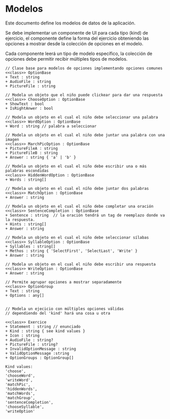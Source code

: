 # Modelos
Este documento define los modelos de datos de la aplicación.

Se debe implementar un componente de UI para cada tipo (kind) de ejercicio,
el componente define la forma del ejercicio obteniendo las opciones a mostrar
desde la colección de opciones en el modelo.

Cada componente leerá un tipo de modelo específico, la colección de opciones 
debe permitir recibir múltiples tipos de modelos.


```
// Clase base para modelos de opciones implementando opciones comunes
<<class>> OptionBase
+ Text : string
+ AudioFile : string
+ PictureFile : string

// Modela un objeto que el niño puede clickear para dar una respuesta
<<class>> ChooseOption : OptionBase
+ ShowText : bool
+ IsRightAnwer : bool

// Modela un objeto en el cual el niño debe seleccionar una palabra
<<class>> WordOption : OptionBase
+ Word : string // palabra a seleccionar

// Modela un objeto en el cual el niño debe juntar una palabra con una imagen
<<class>> MarchPicOption : OptionBase
+ PictureFileA : string
+ PictureFileB : string
+ Answer : string { 'a' | 'b' }

// Modela un objeto en el cual el niño debe escribir una o más palabras escondidas
<<class>> HiddenWordOption : OptionBase
+ Words : string[]

// Modela un objeto en el cual el níño debe juntar dos palabras
<<class>> MatchOption : OptionBase
+ Answer : string

// Modela un objeto en el cual el niño debe completar una oración
<<class>> SentenceCompletion : OptionBase
+ Sentence : string  // la oración tendrá un tag de reemplazo donde va la respuesta.
+ Hints : string[]
+ Answer : string

// Modela un objeto en el cual el niño debe seleccionar sílabas
<<class>> SyllableOption : OptionBase
+ Syllables : string[]
+ Methos : string { 'SelectFirst', 'SelectLast', 'Write' }
+ Answer : string

// Modela un objeto en el cual el niño debe escribir una respuesta
<<class>> WriteOption : OptionBase
+ Answer : string

// Permite agrupar opciones a mostrar separadamente
<<class>> OptionGroup
+ Text : string
+ Options : any[]


// Modela un ejecicio con múltiples opciones válidas
// dependiendo del 'kind' hará una cosa u otra

<<class>> Exercice
+ Statement : string // enunciado
+ Kind : string { see kind values }
+ Icon : string
+ AudioFile : string?
+ PictureFile : string?
+ InvalidOptionMessage : string
+ ValidOptionMessage :string
+ OptionGroups : OptionGroup[]

Kind values:
'choose', 
'chooseWord', 
'writeWord', 
'matchPic', 
'hiddenWords', 
'matchWords', 
'matchGroup', 
'sentenceCompletion',
'chooseSyllable',
'writeOption'

```